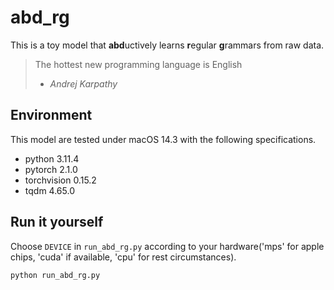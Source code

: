 # abd_rg

This is a toy model that **abd**uctively learns **r**egular **g**rammars from raw data.

> The hottest new programming language is English
>
> - *Andrej Karpathy*

## Environment

This model are tested under macOS 14.3 with the following specifications.

- python 3.11.4
- pytorch 2.1.0
- torchvision 0.15.2
- tqdm 4.65.0

## Run it yourself

Choose `DEVICE` in `run_abd_rg.py` according to your hardware('mps' for apple chips, 'cuda' if available, 'cpu' for rest circumstances).

```shell
python run_abd_rg.py
